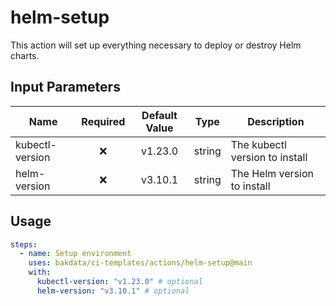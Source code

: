 # helm-setup

This action will set up everything necessary to deploy or destroy Helm charts.

## Input Parameters

| Name            | Required | Default Value |  Type  | Description                    |
| --------------- | :------: | :-----------: | :----: | ------------------------------ |
| kubectl-version |    ❌    |    v1.23.0    | string | The kubectl version to install |
| helm-version    |    ❌    |    v3.10.1    | string | The Helm version to install    |

## Usage

```yaml
steps:
  - name: Setup environment
    uses: bakdata/ci-templates/actions/helm-setup@main
    with:
      kubectl-version: "v1.23.0" # optional
      helm-version: "v3.10.1" # optional
```
